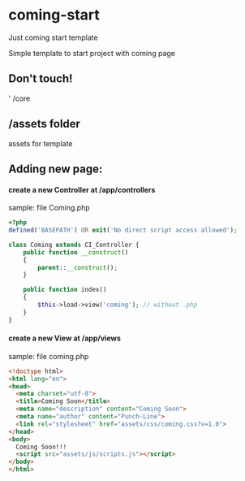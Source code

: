 # coming-start
Just coming start template

Simple template to start project with coming page

## Don't touch!
' /core

## /assets folder
assets for template

## Adding new page:

#### create a new Controller at /app/controllers
sample: file Coming.php
```php
<?php
defined('BASEPATH') OR exit('No direct script access allowed');

class Coming extends CI_Controller {
    public function __construct()
    {
        parent::__construct();
    }

	public function index()
	{
		$this->load->view('coming'); // without .php
	}
}
```

#### create a new View at /app/views
sample: file coming.php
```html
<!doctype html>
<html lang="en">
<head>
  <meta charset="utf-8">
  <title>Coming Soon</title>
  <meta name="description" content="Coming Soon">
  <meta name="author" content="Punch-Line">
  <link rel="stylesheet" href="assets/css/coming.css?v=1.0">
</head>
<body>
  Coming Soon!!!
  <script src="assets/js/scripts.js"></script>
</body>
</html>
```
